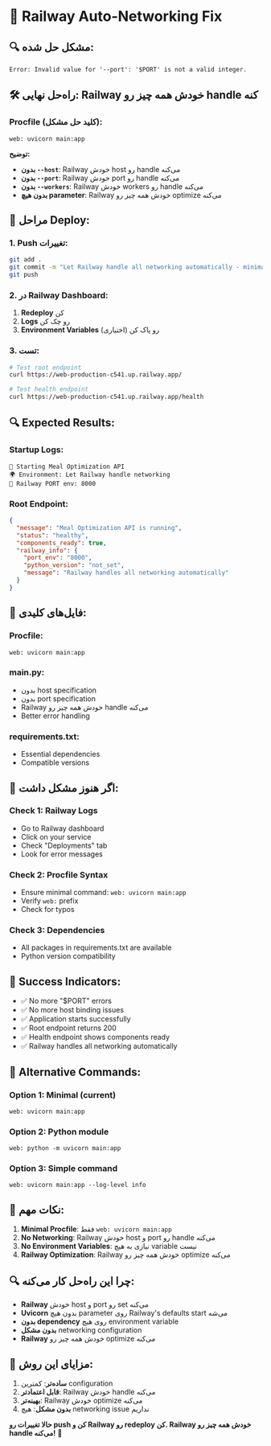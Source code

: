# 🚀 Railway Auto-Networking Fix

## 🔍 **مشکل حل شده:**
```
Error: Invalid value for '--port': '$PORT' is not a valid integer.
```

## 🛠️ **راه‌حل نهایی: Railway خودش همه چیز رو handle کنه**

### **Procfile (کلید حل مشکل):**
```
web: uvicorn main:app
```

**توضیح:**
- **بدون `--host`**: Railway خودش host رو handle می‌کنه
- **بدون `--port`**: Railway خودش port رو handle می‌کنه
- **بدون `--workers`**: Railway خودش workers رو handle می‌کنه
- **بدون هیچ parameter**: Railway خودش همه چیز رو optimize می‌کنه

## 🚀 **مراحل Deploy:**

### **1. Push تغییرات:**
```bash
git add .
git commit -m "Let Railway handle all networking automatically - minimal Procfile"
git push
```

### **2. در Railway Dashboard:**
1. **Redeploy** کن
2. **Logs** رو چک کن
3. **Environment Variables** رو پاک کن (اختیاری)

### **3. تست:**
```bash
# Test root endpoint
curl https://web-production-c541.up.railway.app/

# Test health endpoint
curl https://web-production-c541.up.railway.app/health
```

## 🔍 **Expected Results:**

### **Startup Logs:**
```
🚀 Starting Meal Optimization API
🌍 Environment: Let Railway handle networking
🔧 Railway PORT env: 8000
```

### **Root Endpoint:**
```json
{
  "message": "Meal Optimization API is running",
  "status": "healthy",
  "components_ready": true,
  "railway_info": {
    "port_env": "8000",
    "python_version": "not_set",
    "message": "Railway handles all networking automatically"
  }
}
```

## 📁 **فایل‌های کلیدی:**

### **Procfile:**
```
web: uvicorn main:app
```

### **main.py:**
- بدون host specification
- بدون port specification
- Railway خودش همه چیز رو handle می‌کنه
- Better error handling

### **requirements.txt:**
- Essential dependencies
- Compatible versions

## 🚨 **اگر هنوز مشکل داشت:**

### **Check 1: Railway Logs**
- Go to Railway dashboard
- Click on your service
- Check "Deployments" tab
- Look for error messages

### **Check 2: Procfile Syntax**
- Ensure minimal command: `web: uvicorn main:app`
- Verify `web:` prefix
- Check for typos

### **Check 3: Dependencies**
- All packages in requirements.txt are available
- Python version compatibility

## 📝 **Success Indicators:**
- ✅ No more "$PORT" errors
- ✅ No more host binding issues
- ✅ Application starts successfully
- ✅ Root endpoint returns 200
- ✅ Health endpoint shows components ready
- ✅ Railway handles all networking automatically

## 🔧 **Alternative Commands:**

### **Option 1: Minimal (current)**
```
web: uvicorn main:app
```

### **Option 2: Python module**
```
web: python -m uvicorn main:app
```

### **Option 3: Simple command**
```
web: uvicorn main:app --log-level info
```

## 🎯 **نکات مهم:**
1. **Minimal Procfile**: فقط `web: uvicorn main:app`
2. **No Networking**: Railway خودش host و port رو handle می‌کنه
3. **No Environment Variables**: نیازی به هیچ variable نیست
4. **Railway Optimization**: Railway خودش همه چیز رو optimize می‌کنه

## 🔍 **چرا این راه‌حل کار می‌کنه:**

- **Railway** خودش host و port رو set می‌کنه
- **Uvicorn** بدون هیچ parameter روی Railway's defaults start می‌شه
- **بدون dependency** روی هیچ environment variable
- **بدون مشکل** networking configuration
- **Railway** خودش همه چیز رو optimize می‌کنه

## 🚀 **مزایای این روش:**

1. **ساده‌تر**: کمترین configuration
2. **قابل اعتماد‌تر**: Railway خودش handle می‌کنه
3. **بهینه‌تر**: Railway خودش optimize می‌کنه
4. **بدون مشکل**: هیچ networking issue نداریم

**حالا تغییرات رو push کن و Railway رو redeploy کن. Railway خودش همه چیز رو handle می‌کنه!** 🚀
